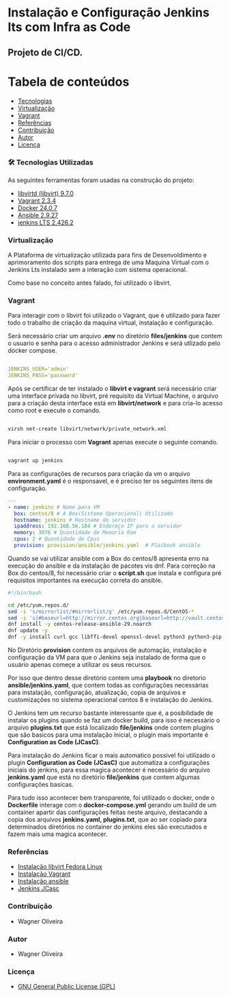 # Instalação e Configuração Jenkins lts com Infra as Code

## Projeto de CI/CD.


Tabela de conteúdos
===================
<!--ts-->   
   * [Tecnologias](#🛠-tecnologias-utilizadas)
   * [Virtualização](#virtualização)
   * [Vagrant](#vagrant)
   * [Referências](#referências)
   * [Contribuição](#contribuição)
   * [Autor](#autor)
   * [Licença](#licença)
<!--te-->

### 🛠 Tecnologias Utilizadas

As seguintes ferramentas foram usadas na construção do projeto:

- [libvirtd (libvirt) 9.7.0](https://libvirt.org/)
- [Vagrant 2.3.4](https://www.vagrantup.com/)
- [Docker 24.0.7](https://docs.docker.com/engine/)
- [Ansible 2.9.27](https://docs.ansible.com/)
- [jenkins LTS 2.426.2](https://www.jenkins.io/doc/book/getting-started/)

### Virtualização

A Plataforma de virtualização utilizada para fins de Desenvoldimento e aprimoramento dos scripts para entrega de uma Maquina Virtual com o Jenkins Lts instalado sem a interação com sistema operacional.

Como base no conceito antes falado, foi utilizado o libvirt.

### Vagrant

Para interagir com o libvirt foi utilizado o Vagrant, que é utilizado para fazer todo o trabalho de criação da maquina virtual, instalação e configuração.

Será necessário criar um arquivo **.env** no diretório **files/jenkins** que contem o usuario e senha para o acesso administrador Jenkins e será utlizado pelo docker compose.

~~~yml

JENKINS_USER='admin'
JENKINS_PASS='password'

~~~

Após se certificar de ter instalado o **libvirt e vagrant** será necessário criar uma interface privada no libvirt, pré requisito da Virtual Machine, o arquivo para a criação desta interface está em **libvirt/network** e para cria-lo acesso como root e execute o comando.





~~~bash

virsh net-create libvirt/network/private_network.xml

~~~

Para iniciar o processo com **Vagrant** apenas execute o seguinte comando.

~~~bash

vagrant up jenkins

~~~

Para as configurações de recursos para criação da vm o arquivo **environment.yaml** é o responsavel, e é preciso ter os seguintes itens de configuração.

~~~yml
---
- name: jenkins # Nome para VM
  box: centos/8 # A Box(Sistema Operacional) Utilizado
  hostname: jenkins # Hostname do servidor
  ipaddress: 192.168.56.104 # Endereço IP para o servidor
  memory: 3076 # Quantidade de Memoria Ram
  cpus: 2 # Quantidade de Cpus
  provision: provision/ansible/jenkins.yaml  # Plaibook ansible
~~~

Quando se vai utilizar ansible com a Box do centos/8 apresenta erro na execução do ansible e da instalação de pacotes vis dnf.
Para correção na Box do centos/8, foi necessário criar o **script.sh** que instala e configura pré requisitos importantes na execução correta do ansible.

~~~sh
#!/bin/bash

cd /etc/yum.repos.d/
sed -i 's/mirrorlist/#mirrorlist/g' /etc/yum.repos.d/CentOS-*
sed -i 's|#baseurl=http://mirror.centos.org|baseurl=http://vault.centos.org|g' /etc/yum.repos.d/CentOS-*
dnf install -y centos-release-ansible-29.noarch
dnf update -y
dnf -y install curl gcc libffi-devel openssl-devel python3 python3-pip ansible
~~~


No Diretório **provision** contem os arquivos de automação, instalação e configuração da VM para que o Jenkins seja instalado de forma que o usuário apenas começe a utilizar os seus recursos.

Por isso que dentro desse diretório contem uma **playbook** no diretorio **ansible/jenkins.yaml**, que contem todas as configurações necessárias para instalação, configuração, atualização, copia de arquivos e customizações no sistema operacional centos 8 e instalação do Jenkins.

O Jenkins tem um recurso bastante interessante que é, a posibilidade de instalar os plugins quando se faz um docker build, para isso é necessário o arquivo **plugins.txt** que está localizado **file/jenkins** onde contem plugins que são basicos para uma instalação inicial, o plugin mais importante é **Configuration as Code (JCasC)**.

Para instalação do Jenkins ficar o mais automatico possivel foi utilizado o plugin **Configuration as Code (JCasC)** que automatiza a configurações iniciais do jenkins, para essa magica acontecer é necessário do arquivo **jenkins.yaml** que está no diretório **file/jenkins** que contem algumas configurações basicas.

Para tudo isso acontecer bem transparente, foi utilizado o docker, onde o **Dockerfile** interage com o **docker-compose.yml** gerando um build de um container apartir das configurações feitas neste arquivo, destacando a copia dos arquivos **jenkins.yaml, plugins.txt**, que ao ser copiado para determinados diretórios no container do jenkins eles são executados e fazem mais uma magica acontecer.

### Referências

- [Instalação libvirt Fedora Linux](https://developer.fedoraproject.org/tools/virtualization/installing-libvirt-and-virt-install-on-fedora-linux.html)
- [Instalação Vagrant](https://developer.hashicorp.com/vagrant/install)
- [Instalação ansible](https://docs.ansible.com/ansible/latest/installation_guide/intro_installation.html)
- [Jenkins JCasc](https://www.jenkins.io/projects/jcasc/)

### Contribuição

- Wagner Oliveira

### Autor

- Wagner Oliveira

### Licença

- [GNU General Public License (GPL)](https://www.gnu.org/licenses/gpl-3.0.html)